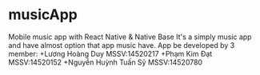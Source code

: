 # musicApp
Mobile music app with React Native & Native Base
It's a simply music app and have almost option that app music have.
App be developed by 3 member: 
                            +Lương Hoàng Duy  MSSV:14520217
                            +Phạm Kim Đạt     MSSV:14520152
                            +Nguyễn Huỳnh Tuấn Sỹ MSSV:14520780
